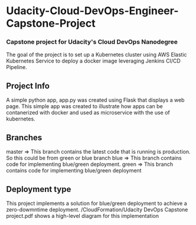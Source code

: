 # Udacity-Cloud-DevOps-Engineer-Capstone-Project

### Capstone project for Udacity's Cloud DevOps Nanodegree

The goal of the project is to set up a Kubernetes cluster using AWS Elastic Kubernetes Service to deploy a docker image leveraging Jenkins CI/CD Pipeline.

## Project Info
A simple python app, app.py was created using Flask that displays a web page. This simple app was created to illustrate how apps can be contanerized with docker and used as microservice with the use of kubernetes.

## Branches
master => This branch contains the latest code that is running is production. So this could be from green or blue branch blue => This branch contains code for implementing blue/green deployment. green => This branch contains code for implementing blue/green deployment

## Deployment type
This project implements a solution for blue/green deployment to achieve a zero-dowmntime deployment. /CloudFormation/Udacity DevOps Capstone project.pdf shows a high-level diagram for this implementation